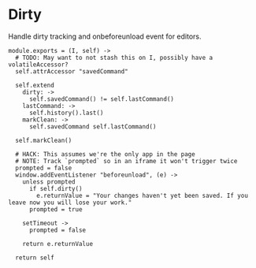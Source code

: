 Dirty
=====

Handle dirty tracking and onbeforeunload event for editors.

    module.exports = (I, self) ->
      # TODO: May want to not stash this on I, possibly have a volatileAccessor?
      self.attrAccessor "savedCommand"

      self.extend
        dirty: ->
          self.savedCommand() != self.lastCommand()
        lastCommand: ->
          self.history().last()
        markClean: ->
          self.savedCommand self.lastCommand()

      self.markClean()

      # HACK: This assumes we're the only app in the page
      # NOTE: Track `prompted` so in an iframe it won't trigger twice
      prompted = false
      window.addEventListener "beforeunload", (e) ->
        unless prompted
          if self.dirty()
            e.returnValue = "Your changes haven't yet been saved. If you leave now you will lose your work."
          prompted = true

        setTimeout ->
          prompted = false

        return e.returnValue

      return self
